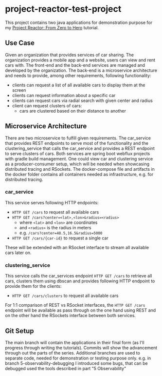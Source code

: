 # project-reactor-test-project
This project contains two java applications for demonstration purpose for my [Project Reactor: From Zero to Hero](https://gist.github.com/Lukas-Krickl/50f1daebebaa72c7e944b7c319e3c073) tutorial.

## Use Case
Given an organization that provides services of car sharing. The organization provides a mobile app and a website, users can view and rent cars with. The front-end and the back-end services are managed and developed by the organization. The back-end is a microservice architecture and needs to provide, among other requirements, following functionality:
+ clients can request a list of all available cars to display them at the screen
+ clients can request information about a specific car
+ clients can request cars via radial search with given center and radius
+ client can request clusters of cars:
  + cars are clustered based on their distance to another

## Microservice Architecture
There are two microservice to fulfill given requirements. The car_service that provides REST endpoints to serve most of the functionality and the clustering_service that calls the car_service and provides a REST endpoint to serve clusters of cars. Both services are spring boot webflux projects with gradle build management. One could view car and clustering service as a producer-consumer setup, which will be needed when showcasing distributed tracing and RSockets. The docker-compose file and artifacts in the docker folder contains all containers needed as infrastructure, e.g. for distributed tracing.

### car_service
This service serves following HTTP endpoints:
+ `HTTP GET /cars` to request all available cars
+ `HTTP GET /cars?center=<lat>,<lon>&radius=<radius>`
  + where `<lat>` and `<lon>` are coordinates
  + and `<radius>` is the radius in meters
  + e.g. `/cars?center=48.5,16.5&radius=5000`
+ `HTTP GET /cars/{car-id}` to request a single car

These will be extended with an RSocket interface to stream all available cars later on.

### clustering_service
This service calls the car_services endpoint `HTTP GET /cars` to retrieve all cars, clusters them using dbscan and provides following HTTP endpoint to provide them for the clients:
+ `HTTP GET /cars/clusters` to request all available cars

For 1:1 comparison of REST vs RSocket interfaces, the `HTTP GET /cars` endpoint will be available as pass through on the one hand using REST and on the other hand the RSockets interface between both services. 

## Git Setup
The main branch will contain the applications in their final form (as I'll progress through writing the tutorials).
Commits will show the advancement through out the parts of the series. Additional branches are used to separate code, needed for demonstration or testing purpose only. e.g. in branch 5-observability-debugging I introduced some bugs, that can be debugged used the tools described in part "5 Observability"